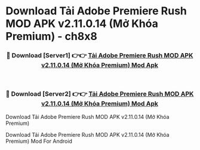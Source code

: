 # Download Tải Adobe Premiere Rush MOD APK v2.11.0.14 (Mở Khóa Premium) - ch8x8


<div align="center">
<h3>🔴 Download [Server1] 👉👉 <a href="https://apk-comot.site?title=Tải_Adobe_Premiere_Rush_MOD_APK_v2.11.0.14_(Mở_Khóa_Premium)">Tải Adobe Premiere Rush MOD APK v2.11.0.14 (Mở Khóa Premium) Mod Apk</a></h3><br>
<h3>🔴 Download [Server2] 👉👉 <a href="https://apk-comot.site?title=Tải_Adobe_Premiere_Rush_MOD_APK_v2.11.0.14_(Mở_Khóa_Premium)">Tải Adobe Premiere Rush MOD APK v2.11.0.14 (Mở Khóa Premium) Mod Apk</a></h3>
</div>



Download Tải Adobe Premiere Rush MOD APK v2.11.0.14 (Mở Khóa Premium) 

Download Tải Adobe Premiere Rush MOD APK v2.11.0.14 (Mở Khóa Premium) Mod For Android